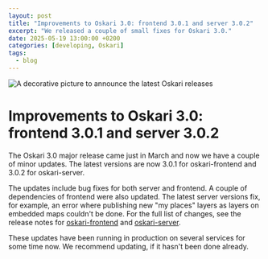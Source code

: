 ```yaml
---
layout: post
title: "Improvements to Oskari 3.0: frontend 3.0.1 and server 3.0.2"
excerpt: "We released a couple of small fixes for Oskari 3.0."
date: 2025-05-19 13:00:00 +0200
categories: [developing, Oskari]
tags:
  - blog
---
```


![A decorative picture to announce the latest Oskari releases](/resources/2025/oskari_3_01.png)

# Improvements to Oskari 3.0: frontend 3.0.1 and server 3.0.2

The Oskari 3.0 major release came just in March and now we have a couple of minor updates. The latest versions are now 3.0.1 for oskari-frontend and 3.0.2 for oskari-server.

The updates include bug fixes for both server and frontend. A couple of dependencies of frontend were also updated. The latest server versions fix, for example, an error where publishing new "my places" layers as layers on embedded maps couldn't be done. For the full list of changes, see the release notes for [oskari-frontend](https://github.com/oskariorg/oskari-frontend/blob/master/ReleaseNotes.md) and [oskari-server](https://github.com/oskariorg/oskari-server/blob/master/ReleaseNotes.md).

These updates have been running in production on several services for some time now. We recommend updating, if it hasn't been done already.